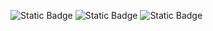 ![Static Badge](https://img.shields.io/badge/Language-Python-yellow)
![Static Badge](https://img.shields.io/badge/License-GNU%20GENERAL%20PUBLIC-red)
![Static Badge](https://img.shields.io/badge/Platform-Linux-blue)

